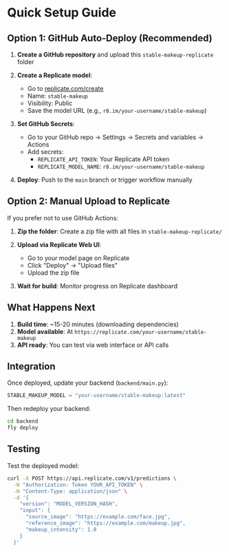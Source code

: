 # Quick Setup Guide

## Option 1: GitHub Auto-Deploy (Recommended)

1. **Create a GitHub repository** and upload this `stable-makeup-replicate` folder

2. **Create a Replicate model**:
   - Go to [replicate.com/create](https://replicate.com/create)
   - Name: `stable-makeup`
   - Visibility: Public
   - Save the model URL (e.g., `r8.im/your-username/stable-makeup`)

3. **Set GitHub Secrets**:
   - Go to your GitHub repo → Settings → Secrets and variables → Actions
   - Add secrets:
     - `REPLICATE_API_TOKEN`: Your Replicate API token
     - `REPLICATE_MODEL_NAME`: `r8.im/your-username/stable-makeup`

4. **Deploy**: Push to the `main` branch or trigger workflow manually

## Option 2: Manual Upload to Replicate

If you prefer not to use GitHub Actions:

1. **Zip the folder**: Create a zip file with all files in `stable-makeup-replicate/`

2. **Upload via Replicate Web UI**:
   - Go to your model page on Replicate
   - Click "Deploy" → "Upload files"
   - Upload the zip file

3. **Wait for build**: Monitor progress on Replicate dashboard

## What Happens Next

1. **Build time**: ~15-20 minutes (downloading dependencies)
2. **Model available**: At `https://replicate.com/your-username/stable-makeup`
3. **API ready**: You can test via web interface or API calls

## Integration

Once deployed, update your backend (`backend/main.py`):

```python
STABLE_MAKEUP_MODEL = "your-username/stable-makeup:latest"
```

Then redeploy your backend:
```bash
cd backend
fly deploy
```

## Testing

Test the deployed model:
```bash
curl -X POST https://api.replicate.com/v1/predictions \
  -H "Authorization: Token YOUR_API_TOKEN" \
  -H "Content-Type: application/json" \
  -d '{
    "version": "MODEL_VERSION_HASH",
    "input": {
      "source_image": "https://example.com/face.jpg",
      "reference_image": "https://example.com/makeup.jpg",
      "makeup_intensity": 1.0
    }
  }'
``` 
